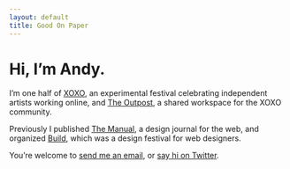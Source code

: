 ```yaml
---
layout: default
title: Good On Paper
---
```


# Hi, I’m Andy. 

I’m one half of [XOXO](https://xoxofest.com), an experimental festival celebrating independent artists working online, and [The Outpost](https://outpostpdx.com), a shared workspace for the XOXO community.

Previously I published [The Manual](https://themanual.org), a design journal for the web, and organized [Build](http://buildconf.com/), which was a design festival for web designers.

You’re welcome to [send me an email](mailto:andy@goodonpaper.com), or [say hi on Twitter](https://twitter.com/andymcmillan).
